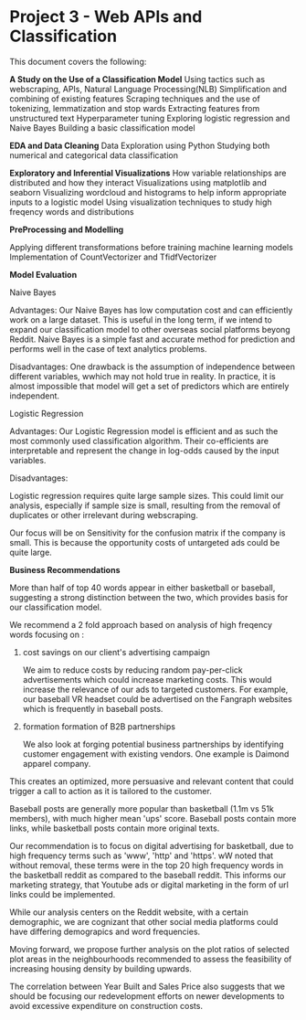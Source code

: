 # Project 3 - Web APIs and Classification


This document covers the following:


**A Study on the Use of a Classification Model**
Using tactics such as webscraping, APIs, Natural Language Processing(NLB)
Simplification and combining of existing features
Scraping techniques and the use of tokenizing, lemmatization and stop wards
Extracting features from unstructured text
Hyperparameter tuning
Exploring logistic regression and Naive Bayes 
Building a basic classification model

**EDA and Data Cleaning**
Data Exploration using Python
Studying both numerical and categorical data classification


**Exploratory and Inferential Visualizations**
How variable relationships are distributed and how they interact
Visualizations using matplotlib and seaborn
Visualizing wordcloud and histograms to help inform appropriate inputs to a logistic model
Using visualization techniques to study high freqency words and distributions

**PreProcessing and Modelling**

Applying different transformations before training machine learning models
Implementation of CountVectorizer and TfidfVectorizer


**Model Evaluation**

Naive Bayes

Advantages:
Our Naive Bayes has low computation cost and can efficiently work on a large dataset. This is useful in the long term, if we intend to expand our classification model to other overseas social platforms beyong Reddit.
Naive Bayes is a simple fast and accurate method for prediction and performs well in the case of text analytics problems. 

Disadvantages:
One drawback is the assumption of independence between different variables, wwhich may not hold true in reality.
In practice, it is almost impossible that model will get a set of predictors which are entirely independent.

Logistic Regression

Advantages:
Our Logistic Regression model is efficient and as such the most commonly used classification algorithm. Their co-efficients are interpretable and represent the change in log-odds caused by the input variables.

Disadvantages:

Logistic regression requires quite large sample sizes. This could limit our analysis, especially if sample size is small, resulting from the removal of duplicates or other irrelevant during webscraping.

Our focus will be on Sensitivity for the confusion matrix if the company is small. This is because the opportunity costs of untargeted ads could be quite large.



**Business Recommendations**

More than half of top 40 words appear in either basketball or baseball, suggesting a strong distinction between the two, which provides basis for our classification model.

We recommend a 2 fold approach based on analysis of high freqency words focusing on :

1) cost savings on our client's advertising campaign
    
	We aim to reduce costs by reducing random pay-per-click advertisements which could increase marketing costs.
	This would increase the relevance of our ads to targeted customers. For example, our baseball VR headset could be advertised on the Fangraph websites which is frequently in baseball posts.

2) formation formation of B2B partnerships 

	We also look at forging potential business partnerships by identifying customer engagement with existing vendors. One example is Daimond apparel company.

This creates an optimized, more persuasive and relevant content that could trigger a call to action as it is tailored to the customer.

Baseball posts are generally more popular than basketball (1.1m vs 51k members), with much higher mean 'ups' score. Baseball posts contain more links, while basketball posts contain more original texts.

Our recommendation is to focus on digital advertising for basketball, due to high frequency terms such as 'www', 'http' and 'https'. wW noted that without removal, these terms were in the top 20 high frequency words in the basketball reddit as compared to the baseball reddit. This informs our marketing strategy, that Youtube ads or digital marketing in the form of url links could be implemented.

While our analysis centers on the Reddit website, with a certain demographic, we are cognizant that other social media platforms could have differing demograpics and word frequencies.

Moving forward, we propose further analysis on the plot ratios  of selected plot areas in the neighbourhoods recommended to assess the feasibility of increasing housing density by building upwards.

The correlation between Year Built and Sales Price also suggests that we should be focusing our redevelopment efforts on newer developments to avoid excessive expenditure on construction costs.

